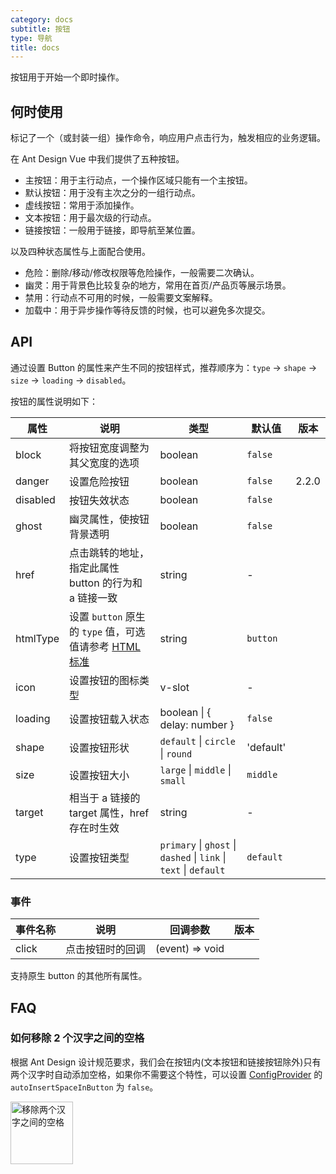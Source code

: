 ```yaml
---
category: docs
subtitle: 按钮
type: 导航
title: docs
---
```


按钮用于开始一个即时操作。

## 何时使用

标记了一个（或封装一组）操作命令，响应用户点击行为，触发相应的业务逻辑。

在 Ant Design Vue 中我们提供了五种按钮。

- 主按钮：用于主行动点，一个操作区域只能有一个主按钮。
- 默认按钮：用于没有主次之分的一组行动点。
- 虚线按钮：常用于添加操作。
- 文本按钮：用于最次级的行动点。
- 链接按钮：一般用于链接，即导航至某位置。

以及四种状态属性与上面配合使用。

- 危险：删除/移动/修改权限等危险操作，一般需要二次确认。
- 幽灵：用于背景色比较复杂的地方，常用在首页/产品页等展示场景。
- 禁用：行动点不可用的时候，一般需要文案解释。
- 加载中：用于异步操作等待反馈的时候，也可以避免多次提交。

## API

通过设置 Button 的属性来产生不同的按钮样式，推荐顺序为：`type` -> `shape` -> `size` -> `loading` -> `disabled`。

按钮的属性说明如下：

| 属性     | 说明                                                                                                                                 | 类型                                                              | 默认值    | 版本  |
| -------- | ------------------------------------------------------------------------------------------------------------------------------------ | ----------------------------------------------------------------- | --------- | ----- |
| block    | 将按钮宽度调整为其父宽度的选项                                                                                                       | boolean                                                           | `false`   |       |
| danger   | 设置危险按钮                                                                                                                         | boolean                                                           | `false`   | 2.2.0 |
| disabled | 按钮失效状态                                                                                                                         | boolean                                                           | `false`   |       |
| ghost    | 幽灵属性，使按钮背景透明                                                                                                             | boolean                                                           | `false`   |       |
| href     | 点击跳转的地址，指定此属性 button 的行为和 a 链接一致                                                                                | string                                                            | -         |       |
| htmlType | 设置 `button` 原生的 `type` 值，可选值请参考 [HTML 标准](https://developer.mozilla.org/en-US/docs/Web/HTML/Element/button#attr-type) | string                                                            | `button`  |       |
| icon     | 设置按钮的图标类型                                                                                                                   | v-slot                                                            | -         |       |
| loading  | 设置按钮载入状态                                                                                                                     | boolean \| { delay: number }                                      | `false`   |       |
| shape    | 设置按钮形状                                                                                                                         | `default` \| `circle` \| `round`                                  | 'default' |       |
| size     | 设置按钮大小                                                                                                                         | `large` \| `middle` \| `small`                                    | `middle`  |       |
| target   | 相当于 a 链接的 target 属性，href 存在时生效                                                                                         | string                                                            | -         |       |
| type     | 设置按钮类型                                                                                                                         | `primary` \| `ghost` \| `dashed` \| `link` \| `text` \| `default` | `default` |       |

### 事件

| 事件名称 | 说明             | 回调参数        | 版本 |
| -------- | ---------------- | --------------- | ---- |
| click    | 点击按钮时的回调 | (event) => void |      |

支持原生 button 的其他所有属性。

## FAQ

### 如何移除 2 个汉字之间的空格

根据 Ant Design 设计规范要求，我们会在按钮内(文本按钮和链接按钮除外)只有两个汉字时自动添加空格，如果你不需要这个特性，可以设置 [ConfigProvider](/components/config-provider/#API) 的 `autoInsertSpaceInButton` 为 `false`。

<img src="https://gw.alipayobjects.com/zos/antfincdn/MY%26THAPZrW/38f06cb9-293a-4b42-b183-9f443e79ffea.png" style="box-shadow: none; margin: 0; width: 100px" alt="移除两个汉字之间的空格"  />
